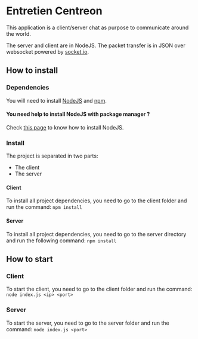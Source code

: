 # Entretien Centreon

This application is a client/server chat as purpose to communicate around the world.

The server and client are in NodeJS. The packet transfer is in JSON over websocket powered by [socket.io](https://socket.io/).

## How to install

### Dependencies

You will need to install [NodeJS](https://nodejs.org/en/download/) and [npm](https://npmjs.com).

#### You need help to install NodeJS with package manager ?

Check [this page](https://nodejs.org/en/download/package-manager) to know how to install NodeJS.

### Install

The project is separated in two parts:
- The client
- The server

#### Client

To install all project dependencies, you need to go to the client folder and run the command: ``npm install``

#### Server

To install all project dependencies, you need to go to the server directory and run the following command: ``npm install``

## How to start

### Client

To start the client, you need to go to the client folder and run the command: ``node index.js <ip> <port>``

### Server

To start the server, you need to go to the server folder and run the command: ``node index.js <port>``